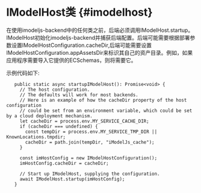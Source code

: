 # IModelHost类 {#imodelhost}

在使用imodeljs-backend中的任何类之前，后端必须调用IModelHost.startup。IModelHost初始化imodeljs-backend并捕获后端配置。后端可能需要根据部署参数设置IModelHostConfiguration.cacheDir,后端可能需要设置IModelHostConfiguration.appAssetsDir来标识其自己的资产目录。例如，如果应用程序需要导入它提供的ECSchemas，则将需要它。

示例代码如下:

```
   public static async startupIModelHost(): Promise<void> {
     // The host configuration.
     // The defaults will work for most backends.
     // Here is an example of how the cacheDir property of the host configuration
     // could be set from an environment variable, which could be set by a cloud deployment mechanism.
     let cacheDir = process.env.MY_SERVICE_CACHE_DIR;
     if (cacheDir === undefined) {
       const tempDir = process.env.MY_SERVICE_TMP_DIR || KnownLocations.tmpdir;
       cacheDir = path.join(tempDir, "iModelJs_cache");
     }

     const imHostConfig = new IModelHostConfiguration();
     imHostConfig.cacheDir = cacheDir;

     // Start up IModelHost, supplying the configuration.
     await IModelHost.startup(imHostConfig);
   }
```



